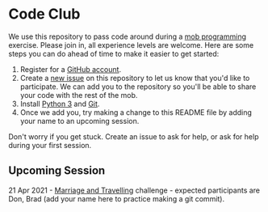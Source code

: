 # Code Club
We use this repository to pass code around during a [mob programming] exercise. Please join in, all experience levels are welcome. Here are some steps you can do ahead of time to make it easier to get started:

1. Register for a [GitHub account].
2. Create a [new issue] on this repository to let us know that you'd like to participate. We can add you to the repository so you'll be able to share your code with the rest of the mob.
3. Install [Python 3] and [Git].
4. Once we add you, try making a change to this README file by adding your name to an upcoming session.

Don't worry if you get stuck. Create an issue to ask for help, or ask for help during your first session.

[mob programming]: https://www.remotemobprogramming.org/
[GitHub account]: https://github.com/join
[new issue]: https://github.com/donkirkby/code-club/issues
[Python 3]: https://wiki.python.org/moin/BeginnersGuide/Download
[Git]: https://git-scm.com/downloads

## Upcoming Session
21 Apr 2021 - [Marriage and Travelling] challenge - expected participants are Don, Brad (add your name here to practice making a git commit).

[Marriage and Travelling]: https://community.topcoder.com/stat?c=problem_statement&pm=16905

